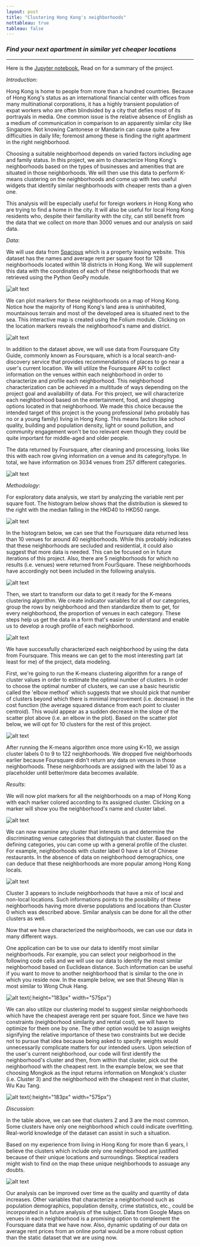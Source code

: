 ```yaml
---
layout: post
title: "Clustering Hong Kong's neighborhoods"
nottableau: true
tableau: false
---
```


### *Find your next apartment in similar yet cheaper locations*
---------
Here is the [Jupyter notebook.](https://nbviewer.jupyter.org/github/h2kh/Hong-Kong-neighborhood-clustering/blob/master/Hong%20Kong%20neighborhoods.ipynb) Read on for a summary of the project.


_Introduction_:

Hong Kong is home to people from more than a hundred countries. Because of Hong Kong's status as an international financial center with offices from many multinational corporations, it has a highly transient population of expat workers who are often blindsided by a city that defies most of its portrayals in media. One common issue is the relative absence of English as a medium of communication in comparison to an apparently similar city like Singapore. Not knowing Cantonese or Mandarin can cause quite a few difficulties in daily life; foremost among these is finding the right apartment in the right neighborhood.

Choosing a suitable neighborhood depends on varied factors including age and family status. In this project, we aim to characterize Hong Kong's neighborhoods based on the types of businesses and amenities that are situated in those neighborhoods. We will then use this data to perform K-means clustering on the neighborhoods and come up with two useful widgets that identify similar neighborhoods with cheaper rents than a given one. 

This analysis will be especially useful for foreign workers in Hong Kong who are trying to find a home in the city. It will also be useful for local Hong Kong residents who, despite their familiarity with the city, can still benefit from the data that we collect on more than 3000 venues and our analysis on said data.


_Data_:

We will use data from [Spacious](https://www.spacious.hk/en/hong-kong) which is a property leasing website. This dataset has the names and average rent per square foot for 128 neighborhoods located within 18 districts in Hong Kong. We will supplement this data with the coordinates of each of these neighborhoods that we retrieved using the Python GeoPy module.

![alt text](/assets/Capture.JPG)

We can plot markers for these neighborhoods on a map of Hong Kong. Notice how the majority of Hong Kong's land area is uninhabited, mountainous terrain and most of the developed area is situated next to the sea. This interactive map is created using the Folium module. Clicking on the location markers reveals the neighborhood's name and district.

![alt text](/assets/map1.JPG)


In addition to the dataset above, we will use data from Foursquare City Guide, commonly known as Foursquare, which is a local search-and-discovery service that provides recommendations of places to go near a user's current location. We will utilize the Foursquare API to collect information on the venues within each neighborhood in order to characterize and profile each neighborhood. This neighborhood characterization can be achieved in a multitude of ways depending on the project goal and availability of data. For this project, we will characterize each neighborhood based on the entertainment, food, and shopping options located in that neighborhood. We made this choice because the intended target of this project is the young professional (who probably has no or a young family) living in Hong Kong. This means factors like school quality, building and population density, light or sound pollution, and community engagement won't be too relevant even though they could be quite important for middle-aged and older people.

The data returned by Foursquare, after cleaning and processing, looks like this with each row giving information on a venue and its category/type. In total, we have information on 3034 venues from 257 different categories.

![alt text](/assets/Capture1.JPG)


_Methodology_:

For exploratory data analysis, we start by analyzing the variable rent per square foot. The histogram below shows that the distribution is skewed to the right with the median falling in the HKD40 to HKD50 range.

![alt text](/assets/Capture3.JPG)

In the histogram below, we can see that the Foursquare data returned less than 10 venues for around 40 neighborhoods. While this probably indicates that these neighborhoods are secluded and residential, it could also suggest that more data is needed. This can be focused on in future iterations of this project. Also, there are 5 neighborhoods for which no results (i.e. venues) were returned from FourSquare. These neighborhoods have accordingly not been included in the following analysis.

![alt text](/assets/Capture2.JPG)

Then, we start to transform our data to get it ready for the K-means clustering algorithm. We create indicator variables for all of our categories, group the rows by neighborhood and then standardize them to get, for every neighborhood, the proportion of venues in each category. These steps help us get the data in a form that's easier to understand and enable us to develop a rough profile of each neighborhood.

![alt text](/assets/Capture5.JPG)

We have successfully characterized each neighborhood by using the data from Foursquare. This means we can get to the most interesting part (at least for me) of the project, data modeling.

First, we're going to run the K-means clustering algorithm for a range of cluster values in order to estimate the optimal number of clusters. In order to choose the optimal number of clusters, we can use a basic heuristic called the 'elbow method' which suggests that we should pick that number of clusters beyond which there is minimal improvement (i.e. decrease) in the cost function (the average squared distance from each point to cluster centroid). This would appear as a sudden decrease in the slope of the scatter plot above (i.e. an elbow in the plot). Based on the scatter plot below, we will opt for 10 clusters for the rest of this project.

![alt text](/assets/Capture6.JPG)

After running the K-means algorithm once more using K=10, we assign cluster labels 0 to 9 to 122 neighborhoods. We dropped five neighborhoods earlier because Foursquare didn't return any data on venues in those neighborhoods. These neighborhoods are assigned with the label 10 as a placeholder until better/more data becomes available.


_Results_:

We will now plot markers for all the neighborhoods on a map of Hong Kong with each marker colored according to its assigned cluster. Clicking on a marker will show you the neighborhood's name and cluster label.

![alt text](/assets/map2.JPG)

We can now examine any cluster that interests us and determine the discriminating venue categories that distinguish that cluster. Based on the defining categories, you can come up with a general profile of the cluster. For example, neighborhoods with cluster label 0 have a lot of Chinese restaurants. In the absence of data on neighborhood demographics, one can deduce that these neighborhoods are more popular among Hong Kong locals.

![alt text](/assets/Capture7.JPG)

Cluster 3 appears to include neighborhoods that have a mix of local and non-local locations. Such informations points to the possibility of these neighborhoods having more diverse populations and locations than Cluster 0 which was described above. Similar analysis can be done for all the other clusters as well.

Now that we have characterized the neighborhoods, we can use our data in many different ways.

One application can be to use our data to identify most similar neighborhoods. For example, you can select your neigborhood in the following code cells and we will use our data to identify the most similar neighborhood based on Euclidean distance. Such information can be useful if you want to move to another neighborhood that is similar to the one in which you reside now. In the example below, we see that Sheung Wan is most similar to Wong Chuk Hang.

![alt text](/assets/gif1.gif){:height="183px" width="575px"}

We can also utilize our clustering model to suggest similar neighborhoods which have the cheapest average rent per square foot. Since we have two constraints (neighborhood similarity and rental cost), we will have to optimize for them one by one. The other option would be to assign weights signifying the relative importance of these two constraints but we decide not to pursue that idea because being asked to specify weights would unnecessarily complicate matters for our intended users. Upon selection of the user's current neighborhood, our code will first identify the neighborhood's cluster and then, from within that cluster, pick out the neighborhood with the cheapest rent. In the example below, we see that choosing Mongkok as the input returns information on Mongkok's cluster (i.e. Cluster 3) and the neighborhood with the cheapest rent in that cluster, Wu Kau Tang.

![alt text](/assets/gif2.gif){:height="183px" width="575px"}

_Discussion_:

In the table above, we can see that clusters 2 and 3 are the most common. Some clusters have only one neighborhood which could indicate overfitting. Real-world knowledge of the dataset can assist in such a situation.

Based on my experience from living in Hong Kong for more than 6 years, I believe the clusters which include only one neighborhood are justified because of their unique locations and surroundings. Skeptical readers might wish to find on the map these unique neighborhoods to assuage any doubts.

![alt text](/assets/Capture8.JPG)

Our analysis can be improved over time as the quality and quantity of data increases. Other variables that characterize a neighborhood such as population demographics, population density, crime statistics, etc., could be incorporated in a future analysis of the subject. Data from Google Maps on venues in each neighborhood is a promising option to complement the Foursquare data that we have now. Also, dynamic updating of our data on average rent prices from an online portal would be a more robust option than the static dataset that we are using now.
